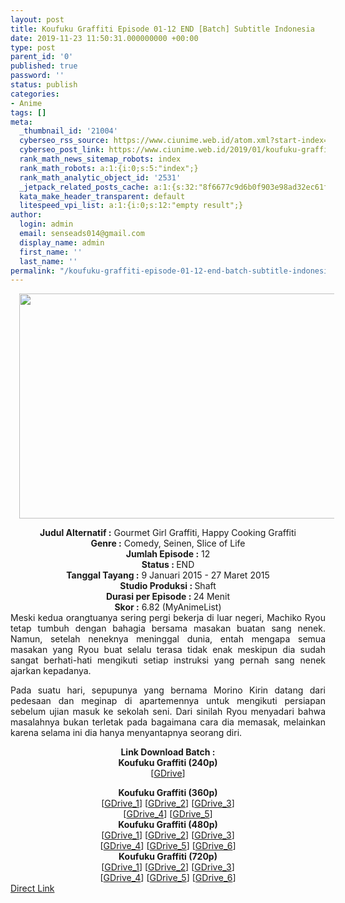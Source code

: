 ```yaml
---
layout: post
title: Koufuku Graffiti Episode 01-12 END [Batch] Subtitle Indonesia
date: 2019-11-23 11:50:31.000000000 +00:00
type: post
parent_id: '0'
published: true
password: ''
status: publish
categories:
- Anime
tags: []
meta:
  _thumbnail_id: '21004'
  cyberseo_rss_source: https://www.ciunime.web.id/atom.xml?start-index=1651&max-results=150
  cyberseo_post_link: https://www.ciunime.web.id/2019/01/koufuku-graffiti-episode-01-12-end.html
  rank_math_news_sitemap_robots: index
  rank_math_robots: a:1:{i:0;s:5:"index";}
  rank_math_analytic_object_id: '2531'
  _jetpack_related_posts_cache: a:1:{s:32:"8f6677c9d6b0f903e98ad32ec61f8deb";a:2:{s:7:"expires";i:1654981080;s:7:"payload";a:0:{}}}
  kata_make_header_transparent: default
  litespeed_vpi_list: a:1:{i:0;s:12:"empty result";}
author:
  login: admin
  email: senseads014@gmail.com
  display_name: admin
  first_name: ''
  last_name: ''
permalink: "/koufuku-graffiti-episode-01-12-end-batch-subtitle-indonesia/"
---
```

<div class="separator" style="clear: both; text-align: center;"><a href="https://3.bp.blogspot.com/-YZ2ZRDHrYnU/XDWuonYeX1I/AAAAAAAAG2A/JE5HuzHdH0MsUdoUh3B6Or6VEjeT6amuwCLcBGAs/s1600/Koufuku%2BGraffiti.jpg" imageanchor="1" style="margin-left: 1em; margin-right: 1em;"><img border="0" data-original-height="720" data-original-width="1280" height="360" src="{{ site.baseurl }}/assets/2019/11/Koufuku%2BGraffiti.jpg" width="640" /></a></div>
<p>
<div style="text-align: center;"><b>Judul Alternatif :</b> Gourmet Girl Graffiti, Happy Cooking Graffiti</div>
<div style="text-align: center;"><b><b>Genre :</b></b> Comedy, Seinen, Slice of Life</div>
<div style="text-align: center;"><b>Jumlah Episode :</b> 12<br /><b>Status :&nbsp;</b>END<br /><b>Tanggal Tayang :</b> 9 Januari 2015 - 27 Maret 2015<br /><b>Studio Produksi : </b>Shaft<br /><b>Durasi per Episode :&nbsp;</b>24 Menit</div>
<div style="text-align: center;"><b>Skor :</b> 6.82 (MyAnimeList)</div>
<div style="text-align: justify;"></div>
<div style="text-align: justify;">Meski kedua orangtuanya sering pergi bekerja di luar negeri, Machiko Ryou tetap tumbuh dengan bahagia bersama masakan buatan sang nenek. Namun, setelah neneknya meninggal dunia, entah mengapa semua masakan yang Ryou buat selalu terasa tidak enak meskipun dia sudah sangat berhati-hati mengikuti setiap instruksi yang pernah sang nenek ajarkan kepadanya.</p>
<p>Pada suatu hari, sepupunya yang bernama Morino Kirin datang dari pedesaan dan meginap di apartemennya untuk mengikuti persiapan sebelum ujian masuk ke sekolah seni. Dari sinilah Ryou menyadari bahwa masalahnya bukan terletak pada bagaimana cara dia memasak, melainkan karena selama ini dia hanya menyantapnya seorang diri.</p></div>
<div style="text-align: justify;"></div>
<div style="text-align: justify;"></div>
<div style="text-align: center;"><b>Link Download Batch :</b></div>
<div style="text-align: center;">
<div style="text-align: center;"><b>Koufuku Graffiti (240p)</b></div>
<div style="text-align: center;">[<a href="https://docs.google.com/uc?id=0BzrdiwlpIrg5Q2JYNVpTUjFxcGc" target="_blank" rel="noopener">GDrive</a>]</div>
<p></div>
<div style="text-align: center;"><b>Koufuku Graffiti (360p)</b></div>
<div style="text-align: center;">[<a href="https://drive.google.com/uc?id=14CuYAcTtxARrZAOmMmPa0dbrAaNpQINe" target="_blank" rel="noopener">GDrive_1</a>] [<a href="https://drive.google.com/uc?id=1sJZ_CZSi1oRl7tCukGys-5Z2gS1-32mX" target="_blank" rel="noopener">GDrive_2</a>] [<a href="https://drive.google.com/uc?id=1BwioKH1ZFrnaut222zXwJu2q-4F8-bBD" target="_blank" rel="noopener">GDrive_3</a>]<br />[<a href="https://drive.google.com/uc?export=download&amp;id=1YtlEva5CQHJa_zGRmvbvOAnkrpryUFhh" target="_blank" rel="noopener">GDrive_4</a>] [<a href="https://docs.google.com/uc?id=0BzrdiwlpIrg5b0wxX3BMdU9iODQ" target="_blank" rel="noopener">GDrive_5</a>]</div>
<div style="text-align: center;"></div>
<div style="text-align: center;"><b>Koufuku Graffiti (480p)</b><br />[<a href="https://drive.google.com/uc?id=1YHiGeu3eJa0k71l-0Yqmj-Or9o13tC0x" target="_blank" rel="noopener">GDrive_1</a>] [<a href="https://drive.google.com/uc?id=1ZuCOhwOs88uNkPcUAhI0J8UN2_BJGuAN" target="_blank" rel="noopener">GDrive_2</a>] [<a href="https://drive.google.com/uc?id=146tZM1CWX2wF7Jg5qC4ohBGt2yAiRoaZ" target="_blank" rel="noopener">GDrive_3</a>]<br />[<a href="https://drive.google.com/uc?id=1yVqezTZXyPhspIsTKNPREIo2qRVKWKYA" target="_blank" rel="noopener">GDrive_4</a>] [<a href="https://drive.google.com/uc?id=1JgI-v5XOrlbGRtcQb3ZaRXpN0Ob4W6LL" target="_blank" rel="noopener">GDrive_5</a>] [<a href="https://drive.google.com/uc?id=1-Ci_vF4uC6v6wos7g-vRjlTHkeWN54KY" target="_blank" rel="noopener">GDrive_6</a>]</div>
<div style="text-align: center;"><b>Koufuku Graffiti (720p)</b><br />[<a href="https://drive.google.com/uc?id=101HA7uB8u06BiOUWRhNF3OZXc5R_51y4" target="_blank" rel="noopener">GDrive_1</a>] [<a href="https://drive.google.com/uc?id=1gLtqHUCrI-baVfIQJC6IbUgKZWEIg4s8" target="_blank" rel="noopener">GDrive_2</a>] [<a href="https://drive.google.com/uc?id=1L7uZ1O-yteM7jmsqCwuLira27WJePRxA" target="_blank" rel="noopener">GDrive_3</a>]<br />[<a href="https://drive.google.com/uc?id=11h7JC0DU5Y_IX6mP4HpyxAYd5AQtIj03" target="_blank" rel="noopener">GDrive_4</a>] [<a href="https://drive.google.com/uc?id=1nddV-m8YtJrq5Aw5-issNlC5ffpU4i_f" target="_blank" rel="noopener">GDrive_5</a>] [<a href="https://drive.google.com/uc?export=download&amp;id=1PnoRLBA6m77h3EvLo-7AHTl3BaBaQ3BX" target="_blank" rel="noopener">GDrive_6</a>]</div>
<link rel="stylesheet" href="https://cdnjs.cloudflare.com/ajax/libs/font-awesome/4.7.0/css/font-awesome.min.css" />
<div class="divbtn"> <a href="https://handymansurrender.com/fihup8buzv?key=94550f7ce39444073321dde3b8782f97" class="btn"><i class="fa fa-download"></i> Direct Link</a> </div>
